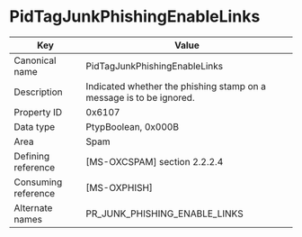 # PidTagJunkPhishingEnableLinks

| Key | Value |
|---|---|
| Canonical name | PidTagJunkPhishingEnableLinks |
| Description | Indicated whether the phishing stamp on a message is to be ignored. |
| Property ID | 0x6107 |
| Data type | PtypBoolean, 0x000B |
| Area | Spam |
| Defining reference | [MS-OXCSPAM] section 2.2.2.4 |
| Consuming reference | [MS-OXPHISH] |
| Alternate names | PR_JUNK_PHISHING_ENABLE_LINKS |
